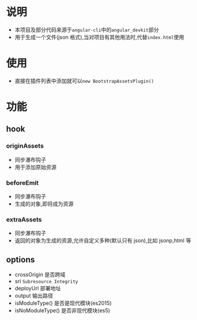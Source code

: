 # 说明

- 本项目及部分代码来源于`angular-cli`中的`angular_devkit`部分
- 用于生成一个文件(json 格式),当对项目有其他用法时,代替`index.html`使用

# 使用

- 直接在插件列表中添加就可以`new BootstrapAssetsPlugin()`

# 功能

## hook

### originAssets

- 同步瀑布钩子
- 用于添加原始资源

### beforeEmit

- 同步瀑布钩子
- 生成的对象,即将成为资源

### extraAssets

- 同步瀑布钩子
- 返回的对象为生成的资源,允许自定义多种(默认只有 json),比如 jsonp,html 等

## options

- crossOrigin 是否跨域
- sri `Subresource Integrity`
- deployUrl 部署地址
- output 输出路径
- isModuleType() 是否是现代模块(es2015)
- isNoModuleType() 是否非现代模块(es5)
